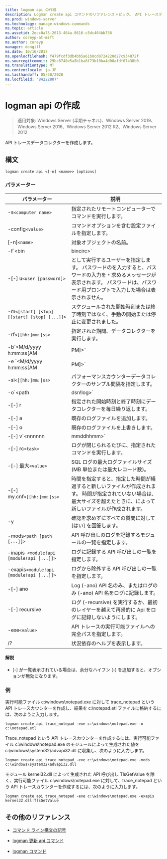 ```yaml
---
title: logman api の作成
description: Logman create api コマンドのリファレンストピック。 API トレースデータコレクターを作成します。
ms.prod: windows-server
ms.technology: manage-windows-commands
ms.topic: article
ms.assetid: 2ecc0a75-2613-464a-8616-c5dc404bb736
author: coreyp-at-msft
ms.author: coreyp
manager: dongill
ms.date: 10/16/2017
ms.openlocfilehash: f479fcdf3db4bb5a61b0cd0724220d27c934872f
ms.sourcegitcommit: 29bc8740e5a8b1ba8f73b10ba4d08afdf07438b0
ms.translationtype: MT
ms.contentlocale: ja-JP
ms.lasthandoff: 05/30/2020
ms.locfileid: "84222807"
---
```

# <a name="logman-create-api"></a>logman api の作成

> 適用対象: Windows Server (半期チャネル)、Windows Server 2019、Windows Server 2016、Windows Server 2012 R2、Windows Server 2012

API トレースデータコレクターを作成します。

## <a name="syntax"></a>構文

```
logman create api <[-n] <name>> [options]
```

### <a name="parameters"></a>パラメーター

| パラメーター | 説明 |
| --------- | ----------- |
| -s`<computer name>` | 指定されたリモートコンピューターでコマンドを実行します。 |
| -config`<value>` | コマンドオプションを含む設定ファイルを指定します。 |
| [-n]`<name>` | 対象オブジェクトの名前。 |
| -f`<bin|bincirc>` | データコレクターのログの形式を指定します。 |
| -[-] u`<user [password]>` | として実行するユーザーを指定します。 パスワードのを入力すると、パスワードの入力を `*` 求めるメッセージが表示されます。 パスワードは、パスワード用プロンプトで入力した場合は表示されません。 |
| -m`<[start] [stop] [[start] [stop] [...]]>` | スケジュールされた開始時刻または終了時刻ではなく、手動の開始または停止に変更されました。 |
| -rf`<[[hh:]mm:]ss>` | 指定された期間、データコレクターを実行します。 |
| -b`<M/d/yyyy h:mm:ss[AM|PM]>` | 指定された時間にデータの収集を開始します。 |
| -e `<M/d/yyyy h:mm:ss[AM|PM]>` | 指定された時刻にデータ収集を終了します。 |
| -si`<[[hh:]mm:]ss>` | パフォーマンスカウンターデータコレクターのサンプル間隔を指定します。 |
| -o`<path|dsn!log>` | SQL データベースの出力ログファイルまたは DSN およびログセット名を指定します。 |
| -[-] r | 指定された開始時刻と終了時刻にデータコレクターを毎日繰り返します。 |
| -[-] a | 既存のログファイルを追加します。 |
| -[-] o | 既存のログファイルを上書きします。 |
| -[-] v`<nnnnnn|mmddhhmm>` | ファイルのバージョン管理情報をログファイル名の末尾にアタッチします。 |
| -[-] rc`<task>` | ログが閉じられるたびに、指定されたコマンドを実行します。 |
| -[-] 最大`<value>` | SQL ログの最大ログファイルサイズ (MB 単位または最大レコード数)。 |
| -[-] my.cnf`<[[hh:]mm:]ss>` | 時間を指定すると、指定した時間が経過すると新しいファイルが作成されます。 時間が指定されていない場合は、最大サイズを超えたときに、によって新しいファイルが作成されます。 |
| -y | 確認を求めずにすべての質問に対して [はい] を回答します。 |
| -mods`<path [path [...]]>` | API 呼び出しのログを記録するモジュールの一覧を指定します。 |
| -inapis` <module!api [module!api [...]]>` | ログに記録する API 呼び出しの一覧を指定します。 |
| -exapis`<module!api [module!api [...]]>` | ログから除外する API 呼び出しの一覧を指定します。 |
| -[-] ano | Log (-ano) API 名のみ、またはログのみ (-ano) API 名をログに記録します。 |
| -[-] recursive | ログ (-recursive) を実行するか、最初のレイヤーを越えて再帰的に Api をログに記録しないようにします。 |
| -exe`<value>` | API トレースの実行可能ファイルへの完全パスを指定します。 |
| /? | 状況依存のヘルプを表示します。 |

#### <a name="remarks"></a>解説

- [-] が一覧表示されている場合は、余分なハイフン (-) を追加すると、オプションが無効になります。

### <a name="examples"></a>例

実行可能ファイル c:\windows\notepad.exe に対して trace_notepad という API トレースカウンターを作成し、結果を c:\notepad.etl ファイルに格納するには、次のように入力します。

```
logman create api trace_notepad -exe c:\windows\notepad.exe -o c:\notepad.etl
```

Trace_notepad という API トレースカウンターを作成するには、実行可能ファイル c:\windows\notepad.exe のモジュールによって生成された値を c:\windows\system32\advapi32.dll に収集し、次のように入力します。

```
logman create api trace_notepad -exe c:\windows\notepad.exe -mods c:\windows\system32\advapi32.dll
```

モジュール kernel32.dll によって生成された API 呼び出し TlsGetValue を除く、実行可能ファイル c:\windows\notepad.exe に対して、trace_notepad という API トレースカウンターを作成するには、次のように入力します。
```
logman create api trace_notepad -exe c:\windows\notepad.exe -exapis kernel32.dll!TlsGetValue
```

## <a name="additional-references"></a>その他のリファレンス

- [コマンド ライン構文の記号](command-line-syntax-key.md)

- [logman 更新 api コマンド](logman-update-api.md)

- [logman コマンド](logman.md)
